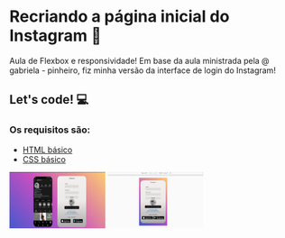 # Recriando a página inicial do Instagram 🚀

Aula de Flexbox e responsividade! Em base da aula ministrada pela @ gabriela - pinheiro, fiz minha versão da interface de login do Instagram! 
## Let's code! :computer:


### Os requisitos são:

* [HTML básico](https://www.w3schools.com/html/)
* [CSS básico](https://developer.mozilla.org/pt-BR/docs/Web/CSS)

<img src="img\login.jpeg" height="100" width="170">

<img src="img\logincelular.jpeg"  height="100" width="170" >

